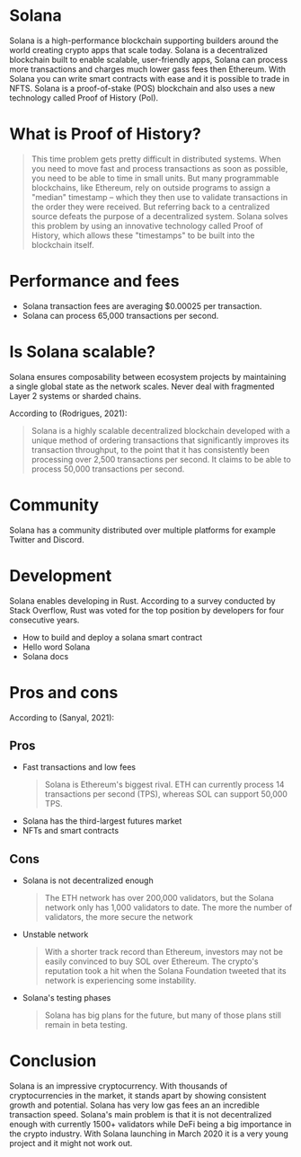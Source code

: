 # Solana
Solana is a high-performance blockchain supporting builders around the world creating crypto apps that scale today. Solana is a
decentralized blockchain built to enable scalable, user-friendly apps, Solana can process more transactions and charges much lower
gass fees then Ethereum. With Solana you can write smart contracts with ease and it is possible to trade in NFTS.
Solana is a proof-of-stake (POS) blockchain and also uses a new technology called Proof of History (Pol).

# What is Proof of History?

> This time problem gets pretty difficult in distributed systems. When you need to move fast and process transactions as soon as
possible, you need to be able to time in small units. But many programmable blockchains, like Ethereum, rely on outside
programs to assign a "median" timestamp – which they then use to validate transactions in the order they were received.
> But referring back to a centralized source defeats the purpose of a decentralized system. Solana solves this problem by using an
innovative technology called Proof of History, which allows these "timestamps" to be built into the blockchain itself.
# Performance and fees
* Solana transaction fees are averaging $0.00025 per transaction.
* Solana can process 65,000 transactions per second.

# Is Solana scalable?
Solana ensures composability between ecosystem projects by maintaining a single global state as the network scales. Never deal with
fragmented Layer 2 systems or sharded chains.

According to (Rodrigues, 2021):

> Solana is a highly scalable decentralized blockchain developed with a unique method of ordering transactions that significantly
improves its transaction throughput, to the point that it has consistently been processing over 2,500 transactions per second. It
claims to be able to process 50,000 transactions per second.

# Community
Solana has a community distributed over multiple platforms for example Twitter and Discord.


# Development
Solana enables developing in Rust. According to a survey conducted by Stack Overflow, Rust was voted for the top position by
developers for four consecutive years.
* How to build and deploy a solana smart contract
* Hello word Solana
* Solana docs

# Pros and cons
According to (Sanyal, 2021):

## Pros
* Fast transactions and low fees
    > Solana is Ethereum's biggest rival. ETH can currently process 14 transactions per second (TPS), whereas SOL can support
50,000 TPS.
* Solana has the third-largest futures market
* NFTs and smart contracts
## Cons
* Solana is not decentralized enough
    > The ETH network has over 200,000 validators, but the Solana network only has 1,000 validators to date. The more the number of validators, the more secure the network
* Unstable network
    > With a shorter track record than Ethereum, investors may not be easily convinced to buy SOL over Ethereum. The crypto's reputation took a hit when the Solana Foundation tweeted that its network is experiencing some instability.
* Solana's testing phases
    > Solana has big plans for the future, but many of those plans still remain in beta testing.
# Conclusion
Solana is an impressive cryptocurrency. With thousands of cryptocurrencies in the market, it stands apart by showing consistent
growth and potential. Solana has very low gas fees an an incredible transaction speed. Solana's main problem is that it is not
decentralized enough with currently 1500+ validators while DeFi being a big importance in the crypto industry. With Solana launching
in March 2020 it is a very young project and it might not work out.
